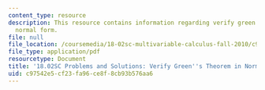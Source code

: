 ```yaml
---
content_type: resource
description: This resource contains information regarding verify green's theorem in
  normal form.
file: null
file_location: /coursemedia/18-02sc-multivariable-calculus-fall-2010/c97542e5cf23fa96ce8f8cb93b576aa6_MIT18_02SC_we_70_comb.pdf
file_type: application/pdf
resourcetype: Document
title: '18.02SC Problems and Solutions: Verify Green''s Theorem in Normal Form'
uid: c97542e5-cf23-fa96-ce8f-8cb93b576aa6
---
```

